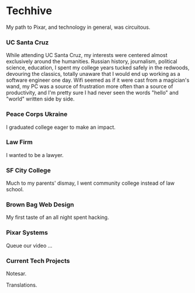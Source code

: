 # Techhive

My path to Pixar, and technology in general, was circuitous.

### UC Santa Cruz

While attending UC Santa Cruz, my interests were centered almost exclusively around the humanities. Russian history, journalism, political science, education, I spent my college years tucked safely in the redwoods, devouring the classics, totally unaware that I would end up working as a software engineer one day. Wifi seemed as if it were cast from a magician's wand, my PC was a source of frustration more often than a source of productivity, and I'm pretty sure I had never seen the words "hello" and "world" written side by side.

### Peace Corps Ukraine

I graduated college eager to make an impact.

### Law Firm

I wanted to be a lawyer.

### SF City College

Much to my parents' dismay, I went community college instead of law school.

### Brown Bag Web Design

My first taste of an all night spent hacking.

### Pixar Systems

Queue our video ...

### Current Tech Projects

Notesar.

Translations.
